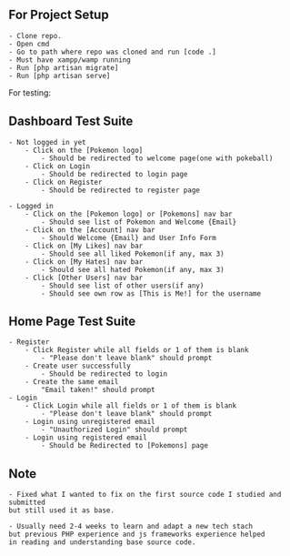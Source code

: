 For Project Setup
----------------------------------------------------------------
    - Clone repo.
    - Open cmd
    - Go to path where repo was cloned and run [code .]
    - Must have xampp/wamp running
    - Run [php artisan migrate]
    - Run [php artisan serve]


For testing:

Dashboard Test Suite
----------------------------------------------------------------
    - Not logged in yet
        - Click on the [Pokemon logo]
            - Should be redirected to welcome page(one with pokeball)
        - Click on Login
            - Should be redirected to login page
        - Click on Register
            - Should be redirected to register page

    - Logged in
        - Click on the [Pokemon logo] or [Pokemons] nav bar
            - Should see list of Pokemon and Welcome {Email}
        - Click on the [Account] nav bar
            - Should Welcome {Email} and User Info Form
        - Click on [My Likes] nav bar
            - Should see all liked Pokemon(if any, max 3)
        - Click on [My Hates] nav bar
            - Should see all hated Pokemon(if any, max 3)
        - Click [Other Users] nav bar
            - Should see list of other users(if any)
            - Should see own row as [This is Me!] for the username

Home Page Test Suite
----------------------------------------------------------------
    - Register
        - Click Register while all fields or 1 of them is blank
            - "Please don't leave blank" should prompt
        - Create user successfully
            - Should be redirected to login
        - Create the same email
            "Email taken!" should prompt
    - Login
        - Click Login while all fields or 1 of them is blank
            - "Please don't leave blank" should prompt
        - Login using unregistered email
            - "Unauthorized Login" should prompt
        - Login using registered email
            - Should be Redirected to [Pokemons] page

Note
----------------------------------------------------------------
    - Fixed what I wanted to fix on the first source code I studied and submitted
    but still used it as base.
    
    - Usually need 2-4 weeks to learn and adapt a new tech stach  
    but previous PHP experience and js frameworks experience helped
    in reading and understanding base source code.
